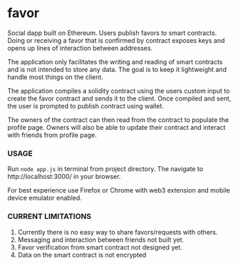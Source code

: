 # favor
Social dapp built on Ethereum. Users publish favors to smart contracts. Doing or receiving a favor that is confirmed by contract exposes keys and opens up lines of interaction between addresses.  

The application only facilitates the writing and reading of smart contracts and is not intended to store any data. The goal is to keep it lightweight and handle most things on the client.  

The application compiles a solidity contract using the users custom input to create the favor contract and sends it to the client. Once compiled and sent, the user is prompted to publish contract using wallet.

The owners of the contract can then read from the contract to populate the profile page. Owners will also be able to update their contract and interact with friends from profile page.   


### USAGE

Run `node app.js` in terminal from project directory. The navigate to http://localhost:3000/ in your browser.

For best experience use Firefox or Chrome with web3 extension and mobile device emulator enabled.


### CURRENT LIMITATIONS

1. Currently there is no easy way to share favors/requests with others.
2. Messaging and interaction between friends not built yet.
3. Favor verification from smart contract not designed yet.
4. Data on the smart contract is not encrypted
